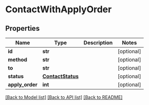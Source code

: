 # ContactWithApplyOrder

## Properties
Name | Type | Description | Notes
------------ | ------------- | ------------- | -------------
**id** | **str** |  | [optional] 
**method** | **str** |  | [optional] 
**to** | **str** |  | [optional] 
**status** | [**ContactStatus**](ContactStatus.md) |  | [optional] 
**apply_order** | **int** |  | [optional] 

[[Back to Model list]](../README.md#documentation-for-models) [[Back to API list]](../README.md#documentation-for-api-endpoints) [[Back to README]](../README.md)



